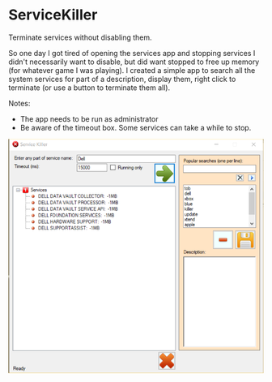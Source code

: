 # ServiceKiller
Terminate services without disabling them.

So one day I got tired of opening the services app and stopping services I didn't necessarily want to disable, but did want stopped to free up memory (for whatever game I was playing). I created a simple app to search all the system services for part of a description, display them, right click to terminate (or use a button to terminate them all).

Notes:
- The app needs to be run as administrator
- Be aware of the timeout box. Some services can take a while to stop.

<div align="center">
    <img src="UI.png" width="737px"</img> 
</div>
